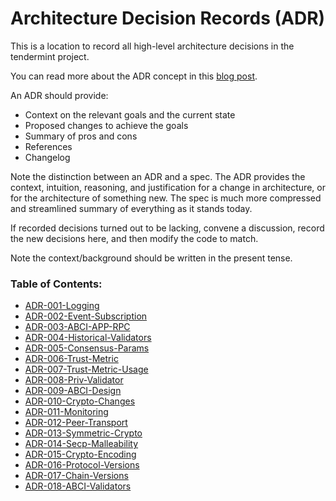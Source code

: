 # Architecture Decision Records (ADR)

This is a location to record all high-level architecture decisions in the tendermint project.

You can read more about the ADR concept in this [blog post](https://product.reverb.com/documenting-architecture-decisions-the-reverb-way-a3563bb24bd0#.78xhdix6t).

An ADR should provide:

- Context on the relevant goals and the current state
- Proposed changes to achieve the goals
- Summary of pros and cons
- References
- Changelog

Note the distinction between an ADR and a spec. The ADR provides the context, intuition, reasoning, and
justification for a change in architecture, or for the architecture of something
new. The spec is much more compressed and streamlined summary of everything as
it stands today.

If recorded decisions turned out to be lacking, convene a discussion, record the new decisions here, and then modify the code to match.

Note the context/background should be written in the present tense.

### Table of Contents:

- [ADR-001-Logging](./adr-001-logging.md)
- [ADR-002-Event-Subscription](./adr-002-event-subscription.md)
- [ADR-003-ABCI-APP-RPC](./adr-003-abci-app-rpc.md)
- [ADR-004-Historical-Validators](./adr-004-historical-validators.md)
- [ADR-005-Consensus-Params](./adr-005-consensus-params.md)
- [ADR-006-Trust-Metric](./adr-006-trust-metric.md)
- [ADR-007-Trust-Metric-Usage](./adr-007-trust-metric-usage.md)
- [ADR-008-Priv-Validator](./adr-008-priv-validator.md)
- [ADR-009-ABCI-Design](./adr-009-abci-design.md)
- [ADR-010-Crypto-Changes](./adr-010-crypto-changes.md)
- [ADR-011-Monitoring](./adr-011-monitoring.md)
- [ADR-012-Peer-Transport](./adr-012-peer-transport.md)
- [ADR-013-Symmetric-Crypto](./adr-013-symmetric-crypto.md)
- [ADR-014-Secp-Malleability](./adr-014-secp-malleability.md)
- [ADR-015-Crypto-Encoding](./adr-015-crypto-encoding.md)
- [ADR-016-Protocol-Versions](./adr-016-protocol-versions.md)
- [ADR-017-Chain-Versions](./adr-017-chain-versions.md)
- [ADR-018-ABCI-Validators](./adr-018-abci-validators.md)
